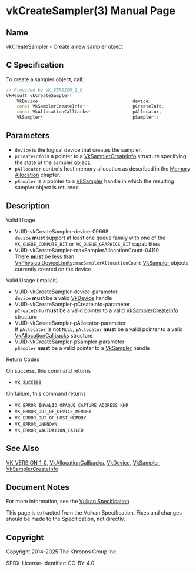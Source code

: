 # vkCreateSampler(3) Manual Page

## Name

vkCreateSampler - Create a new sampler object



## [](#_c_specification)C Specification

To create a sampler object, call:

```c++
// Provided by VK_VERSION_1_0
VkResult vkCreateSampler(
    VkDevice                                    device,
    const VkSamplerCreateInfo*                  pCreateInfo,
    const VkAllocationCallbacks*                pAllocator,
    VkSampler*                                  pSampler);
```

## [](#_parameters)Parameters

- `device` is the logical device that creates the sampler.
- `pCreateInfo` is a pointer to a [VkSamplerCreateInfo](https://registry.khronos.org/vulkan/specs/latest/man/html/VkSamplerCreateInfo.html) structure specifying the state of the sampler object.
- `pAllocator` controls host memory allocation as described in the [Memory Allocation](https://registry.khronos.org/vulkan/specs/latest/html/vkspec.html#memory-allocation) chapter.
- `pSampler` is a pointer to a [VkSampler](https://registry.khronos.org/vulkan/specs/latest/man/html/VkSampler.html) handle in which the resulting sampler object is returned.

## [](#_description)Description

Valid Usage

- [](#VUID-vkCreateSampler-device-09668)VUID-vkCreateSampler-device-09668  
  `device` **must** support at least one queue family with one of the `VK_QUEUE_COMPUTE_BIT` or `VK_QUEUE_GRAPHICS_BIT` capabilities
- [](#VUID-vkCreateSampler-maxSamplerAllocationCount-04110)VUID-vkCreateSampler-maxSamplerAllocationCount-04110  
  There **must** be less than [VkPhysicalDeviceLimits](https://registry.khronos.org/vulkan/specs/latest/man/html/VkPhysicalDeviceLimits.html)::`maxSamplerAllocationCount` [VkSampler](https://registry.khronos.org/vulkan/specs/latest/man/html/VkSampler.html) objects currently created on the device

Valid Usage (Implicit)

- [](#VUID-vkCreateSampler-device-parameter)VUID-vkCreateSampler-device-parameter  
  `device` **must** be a valid [VkDevice](https://registry.khronos.org/vulkan/specs/latest/man/html/VkDevice.html) handle
- [](#VUID-vkCreateSampler-pCreateInfo-parameter)VUID-vkCreateSampler-pCreateInfo-parameter  
  `pCreateInfo` **must** be a valid pointer to a valid [VkSamplerCreateInfo](https://registry.khronos.org/vulkan/specs/latest/man/html/VkSamplerCreateInfo.html) structure
- [](#VUID-vkCreateSampler-pAllocator-parameter)VUID-vkCreateSampler-pAllocator-parameter  
  If `pAllocator` is not `NULL`, `pAllocator` **must** be a valid pointer to a valid [VkAllocationCallbacks](https://registry.khronos.org/vulkan/specs/latest/man/html/VkAllocationCallbacks.html) structure
- [](#VUID-vkCreateSampler-pSampler-parameter)VUID-vkCreateSampler-pSampler-parameter  
  `pSampler` **must** be a valid pointer to a [VkSampler](https://registry.khronos.org/vulkan/specs/latest/man/html/VkSampler.html) handle

Return Codes

On success, this command returns

- `VK_SUCCESS`

On failure, this command returns

- `VK_ERROR_INVALID_OPAQUE_CAPTURE_ADDRESS_KHR`
- `VK_ERROR_OUT_OF_DEVICE_MEMORY`
- `VK_ERROR_OUT_OF_HOST_MEMORY`
- `VK_ERROR_UNKNOWN`
- `VK_ERROR_VALIDATION_FAILED`

## [](#_see_also)See Also

[VK\_VERSION\_1\_0](https://registry.khronos.org/vulkan/specs/latest/man/html/VK_VERSION_1_0.html), [VkAllocationCallbacks](https://registry.khronos.org/vulkan/specs/latest/man/html/VkAllocationCallbacks.html), [VkDevice](https://registry.khronos.org/vulkan/specs/latest/man/html/VkDevice.html), [VkSampler](https://registry.khronos.org/vulkan/specs/latest/man/html/VkSampler.html), [VkSamplerCreateInfo](https://registry.khronos.org/vulkan/specs/latest/man/html/VkSamplerCreateInfo.html)

## [](#_document_notes)Document Notes

For more information, see the [Vulkan Specification](https://registry.khronos.org/vulkan/specs/latest/html/vkspec.html#vkCreateSampler)

This page is extracted from the Vulkan Specification. Fixes and changes should be made to the Specification, not directly.

## [](#_copyright)Copyright

Copyright 2014-2025 The Khronos Group Inc.

SPDX-License-Identifier: CC-BY-4.0